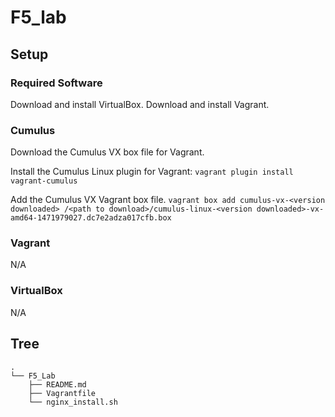 # F5_lab

## Setup ##

### Required Software ###
Download and install VirtualBox.
Download and install Vagrant.

### Cumulus ###
Download the Cumulus VX box file for Vagrant.

Install the Cumulus Linux plugin for Vagrant:
`vagrant plugin install vagrant-cumulus`

Add the Cumulus VX Vagrant box file.
`vagrant box add cumulus-vx-<version downloaded> /<path to download>/cumulus-linux-<version downloaded>-vx-amd64-1471979027.dc7e2adza017cfb.box`

### Vagrant ###
N/A

### VirtualBox ###
N/A

## Tree ##
	.
	└── F5_Lab
	    ├── README.md
	    ├── Vagrantfile
	    └── nginx_install.sh
